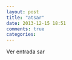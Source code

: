 ```yaml
---
layout: post
title: "atsar"
date: 2013-12-15 18:51
comments: true
categories: 
---
```

Ver entrada sar

